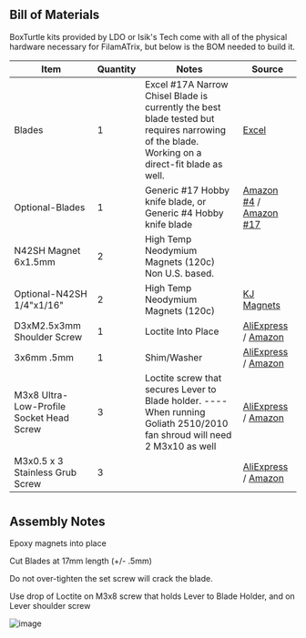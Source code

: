 ## Bill of Materials
BoxTurtle kits provided by LDO or Isik's Tech come with all of the physical hardware necessary for FilamATrix, but below is the BOM needed to build it.

 Item    | Quantity | Notes | Source
 ----   | -------- | ------ | -----
Blades | 1 | Excel #17A Narrow Chisel Blade is currently the best blade tested but requires narrowing of the blade. Working on a direct-fit blade as well. | [Excel](https://excelblades.com/collections/replacement-blades/products/17a-1-4-narrow-chisel-blade) |
Optional-Blades | 1 | Generic #17 Hobby knife blade, or Generic #4 Hobby knife blade | [Amazon #4](https://a.co/d/7adKvWy) / [Amazon #17](https://a.co/d/gP8vROD)|
N42SH Magnet 6x1.5mm | 2 | High Temp Neodymium Magnets (120c) Non U.S. based. |
Optional-N42SH 1/4"x1/16" | 2 | High Temp Neodymium Magnets (120c) | [KJ Magnets ](https://www.kjmagnetics.com/d41sh-neodymium-high-temp-disc-magnet) |
D3xM2.5x3mm Shoulder Screw | 1 | Loctite Into Place | [AliExpress](https://www.aliexpress.us/item/3256803148945151.html) / [Amazon](https://a.co/d/aiym16b) |
3x6mm .5mm  | 1 | Shim/Washer | [AliExpress](https://www.aliexpress.us/item/3256806418919226.html) / [Amazon](https://a.co/d/gT2xkiK) |
M3x8 Ultra-Low-Profile Socket Head Screw | 3 | Loctite screw that secures Lever to Blade holder. ----     When running Goliath 2510/2010 fan shroud will need 2 M3x10 as well | [AliExpress](https://www.aliexpress.us/item/2251832795659419.html) / [Amazon](https://a.co/d/hkrRllA) |
M3x0.5 x 3 Stainless Grub Screw | 3 | | [AliExpress](https://www.aliexpress.us/item/3256802823276533.html) / [Amazon](https://a.co/d/9oGgG0g) |



#
## Assembly Notes

Epoxy magnets into place 

Cut Blades at 17mm length (+/- .5mm)

Do not over-tighten the set screw will crack the blade.

Use drop of Loctite on M3x8 screw that holds Lever to Blade Holder, and on Lever shoulder screw



![image](https://github.com/user-attachments/assets/40508473-dac9-499d-a550-b9456f89c614)
